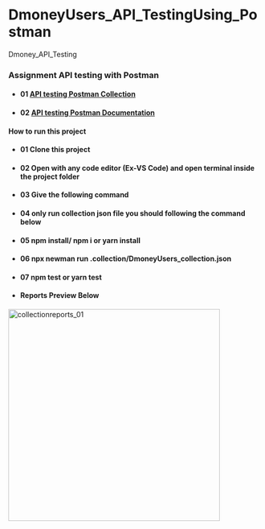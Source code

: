 # DmoneyUsers_API_TestingUsing_Postman
Dmoney_API_Testing
### **Assignment API testing with Postman**

- #### 01 [API testing Postman Collection](https://www.getpostman.com/collections/28b95ec54837b0ff3937)

- #### 02 [API testing Postman Documentation](https://documenter.getpostman.com/view/20666286/UzBsKQqm)

#### **How to run this project**

- #### 01 Clone this project

- #### 02 Open with any code editor (Ex-VS Code) and open terminal inside the project folder

- #### 03 Give the following command

- #### 04 only run collection json file you should following the command below

- #### 05 npm install/ npm i or yarn install

- #### 06 npx newman run .collection/DmoneyUsers_collection.json

- #### 07 npm test or yarn test

- #### **Reports Preview Below**
<img width="421" alt="collectionreports_01" src="https://user-images.githubusercontent.com/105572903/176023638-96f1117d-011e-4fa5-a7b8-f425c442c77c.png">
